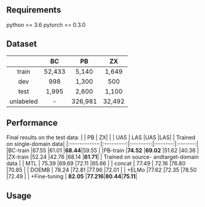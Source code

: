 ## Requirements
python >= 3.6
pytorch == 0.3.0
## Dataset
|          |BC     |PB      |ZX    |
|:--------:|:-----:|:-----: |:----:|
|train     | 52,433|5,140   |1,649 |
|dev       | 998   |1,300   |500   |
|test      |1,995  |2,600   | 1,100|
|unlabeled | -     | 326,981|32,492|

## Performance
  Final results on the test data:
|              |   PB      |  ZX|
|              | UAS | LAS |UAS |LAS|
| Trained on single-domain data|
|:------------:|:---------:|:--------:|:-------:|:-------:|
|BC-train      |67.55      |61.01     |**68.44**|59.55    |
|PB-train      |**74.52**  |**69.02** |51.62    |40.36    |
|ZX-train      |52.24      |42.76     |68.14    |**61.71**|
|  Trained on source- andtarget-domain data               |
|  MTL         | 75.39     |69.69     |72.11    |65.66    |
| concat       | 77.49     | 72.16    |76.80    |70.85    |
| DOEMB        | 78.24     |72.81     |77.96    |72.01    |
| +ELMo        |77.62      |72.35     |78.50    |72.49    | 
| +Fine-tuning | **82.05** |**77.216**|**80.44**|**75.11**|
## Usage


